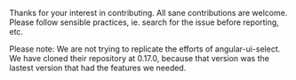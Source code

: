 Thanks for your interest in contributing.  All sane contributions are welcome.
Please follow sensible practices, ie. search for the issue before reporting,
etc.

Please note: We are not trying to replicate the efforts of angular-ui-select.
We have cloned their repository at 0.17.0, because that version was the lastest
version that had the features we needed.
